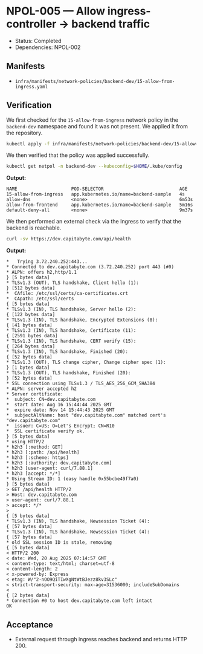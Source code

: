 # NPOL-005 — Allow ingress-controller → backend traffic

- Status: Completed
- Dependencies: NPOL-002

## Manifests

- `infra/manifests/network-policies/backend-dev/15-allow-from-ingress.yaml`

## Verification

We first checked for the `15-allow-from-ingress` network policy in the `backend-dev` namespace and found it was not present. We applied it from the repository.

```bash
kubectl apply -f infra/manifests/network-policies/backend-dev/15-allow-from-ingress.yaml --kubeconfig=$HOME/.kube/config
```

We then verified that the policy was applied successfully.

```bash
kubectl get netpol -n backend-dev --kubeconfig=$HOME/.kube/config
```

**Output:**

```
NAME                    POD-SELECTOR                            AGE
15-allow-from-ingress   app.kubernetes.io/name=backend-sample   4s
allow-dns               <none>                                  6m53s
allow-from-frontend     app.kubernetes.io/name=backend-sample   5m16s
default-deny-all        <none>                                  9m37s
```

We then performed an external check via the Ingress to verify that the backend is reachable.

```bash
curl -sv https://dev.capitabyte.com/api/health
```

**Output:**

```
*   Trying 3.72.240.252:443...
* Connected to dev.capitabyte.com (3.72.240.252) port 443 (#0)
* ALPN: offers h2,http/1.1
} [5 bytes data]
* TLSv1.3 (OUT), TLS handshake, Client hello (1):
} [512 bytes data]
*  CAfile: /etc/ssl/certs/ca-certificates.crt
*  CApath: /etc/ssl/certs
{ [5 bytes data]
* TLSv1.3 (IN), TLS handshake, Server hello (2):
{ [122 bytes data]
* TLSv1.3 (IN), TLS handshake, Encrypted Extensions (8):
{ [41 bytes data]
* TLSv1.3 (IN), TLS handshake, Certificate (11):
{ [2591 bytes data]
* TLSv1.3 (IN), TLS handshake, CERT verify (15):
{ [264 bytes data]
* TLSv1.3 (IN), TLS handshake, Finished (20):
{ [52 bytes data]
* TLSv1.3 (OUT), TLS change cipher, Change cipher spec (1):
} [1 bytes data]
* TLSv1.3 (OUT), TLS handshake, Finished (20):
} [52 bytes data]
* SSL connection using TLSv1.3 / TLS_AES_256_GCM_SHA384
* ALPN: server accepted h2
* Server certificate:
*  subject: CN=dev.capitabyte.com
*  start date: Aug 16 15:44:44 2025 GMT
*  expire date: Nov 14 15:44:43 2025 GMT
*  subjectAltName: host "dev.capitabyte.com" matched cert's "dev.capitabyte.com"
*  issuer: C=US; O=Let's Encrypt; CN=R10
*  SSL certificate verify ok.
} [5 bytes data]
* using HTTP/2
* h2h3 [:method: GET]
* h2h3 [:path: /api/health]
* h2h3 [:scheme: https]
* h2h3 [:authority: dev.capitabyte.com]
* h2h3 [user-agent: curl/7.88.1]
* h2h3 [accept: */*]
* Using Stream ID: 1 (easy handle 0x55bcbe49f7a0)
} [5 bytes data]
> GET /api/health HTTP/2
> Host: dev.capitabyte.com
> user-agent: curl/7.88.1
> accept: */*
>
{ [5 bytes data]
* TLSv1.3 (IN), TLS handshake, Newsession Ticket (4):
{ [57 bytes data]
* TLSv1.3 (IN), TLS handshake, Newsession Ticket (4):
{ [57 bytes data]
* old SSL session ID is stale, removing
{ [5 bytes data]
< HTTP/2 200
< date: Wed, 20 Aug 2025 07:14:57 GMT
< content-type: text/html; charset=utf-8
< content-length: 2
< x-powered-by: Express
< etag: W/"2-nOO9QiTIwXgNtWtBJezz8kv3SLc"
< strict-transport-security: max-age=31536000; includeSubDomains
<
{ [2 bytes data]
* Connection #0 to host dev.capitabyte.com left intact
OK
```

## Acceptance

- External request through ingress reaches backend and returns HTTP 200.
